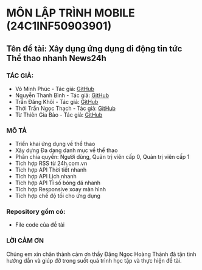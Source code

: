 # MÔN LẬP TRÌNH MOBILE (24C1INF50903901)

## Tên đề tài: Xây dụng ứng dụng di động tin tức Thể thao nhanh News24h

### TÁC GIẢ:

- Võ Minh Phúc - Tác giả: [GitHub](https://github.com/phuclemon)
- Nguyễn Thanh Bình - Tác giả: [GitHub](https://github.com/thanhbinhtest)
- Trần Đăng Khôi - Tác giả: [GitHub](https://github.com/Trandangkhoihp193)
- Thới Trần Ngọc Thạch - Tác giả: [GitHub](https://github.com/ngocthach041104)
- Từ Thiên Gia Bảo  - Tác giả: [GitHub](https://github.com/Tony9029)

### MÔ TẢ
- Triển khai ứng dụng về thể thao
- Xây dựng Đa dạng danh mục về thể thao
- Phân chia quyền: Người dùng, Quản trị viên cấp 0, Quản trị viên cấp 1
- Tích hợp RSS từ 24h.com.vn
- Tích hợp API Thời tiết nhanh
- Tích hợp API Lịch nhanh
- Tích hợp API Tỉ số bóng đá nhanh
- Tích hợp Responsive xoay màn hình
- Tích hợp chế độ tối cho ứng dụng

### Repository gồm có:
- File code của đề tài
### LỜI CẢM ƠN
Chúng em xin chân thành cảm ơn thầy Đặng Ngọc Hoàng Thành đã tận tình hướng dẫn và giúp đỡ trong suốt quá trình học tập và thực hiện đề tài.


  



